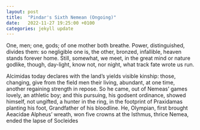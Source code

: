 ```yaml
---
layout: post
title:  "Pindar's Sixth Nemean (Ongoing)"
date:   2022-11-27 19:25:00 +0100
categories: jekyll update
---
```

One, men; one, gods; of one
mother both breathe. Power,
distinguished, divides them:
so negligible one is, the other, 
bronzed, infallible, heaven
stands forever home. Still, 
somewhat, we meet, in the great
mind or nature godlike, though,
day-light, know not, nor night,
what track fate wrote us run.

Alcimidas today declares
with the land’s yields visible
kinship: those, changing, give
from the field men their living,
abundant, at one time, another
regaining strength in repose. So
he came, out of Nemeas’ games
lovely, an athletic boy; and this
pursuing, his godsent ordinance,
showed himself, not ungifted,
a hunter in the ring, in the footprint
of Praxidamas planting his foot,
Grandfather of his bloodline. He,
Olympian, first brought Aeacidae
Alpheus’ wreath, won five crowns
at the Isthmus, thrice Nemea, ended
the lapse of Socleides

